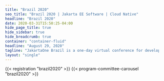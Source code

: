 ```yaml
---
title: "Brazil 2020"
seo_title: "Brazil 2020 | Jakarta EE Software | Cloud Native"
headline: "Brazil 2020"
date: 2020-03-31T15:50:25-04:00
hide_page_title: true
hide_sidebar: true
hide_breadcrumb: true
container: "container-fluid"
headline: "August 29, 2020"
tagline: "JakartaOne Brazil is a one-day virtual conference for developers and technical leaders bringing the current state and future of Jakarta EE and related technologies, focused on the enterprise cloud-native application development."
layout: "single"
---
```


{{< registration "brazil2020" >}}
{{< program-committee-carousel "brazil2020" >}}